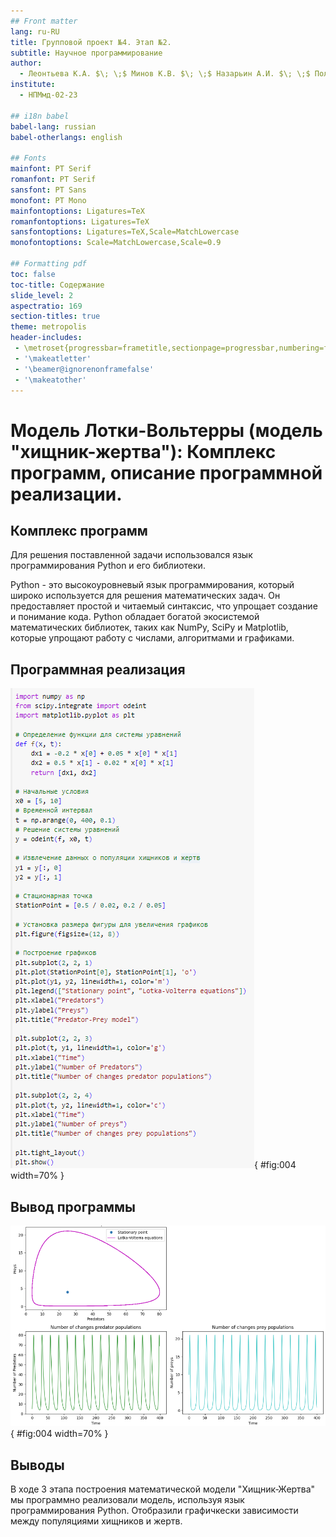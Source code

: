 ```yaml
---
## Front matter
lang: ru-RU
title: Групповой проект №4. Этап №2.
subtitle: Научное программирование 
author:
  - Леонтьева К.А. $\; \;$ Минов К.В. $\; \;$ Назарьин А.И. $\; \;$ Полиенко А.Н.
institute:
  - НПМмд-02-23

## i18n babel
babel-lang: russian
babel-otherlangs: english

## Fonts
mainfont: PT Serif
romanfont: PT Serif
sansfont: PT Sans
monofont: PT Mono
mainfontoptions: Ligatures=TeX
romanfontoptions: Ligatures=TeX
sansfontoptions: Ligatures=TeX,Scale=MatchLowercase
monofontoptions: Scale=MatchLowercase,Scale=0.9

## Formatting pdf
toc: false
toc-title: Содержание
slide_level: 2
aspectratio: 169
section-titles: true
theme: metropolis
header-includes:
 - \metroset{progressbar=frametitle,sectionpage=progressbar,numbering=fraction}
 - '\makeatletter'
 - '\beamer@ignorenonframefalse'
 - '\makeatother'
---
```



# Модель Лотки-Вольтерры (модель "хищник-жертва"): Комплекс программ, описание программной реализации.  

## Комплекс программ

Для решения поставленной задачи использовался язык программирования Python и его библиотеки.

Python - это высокоуровневый язык программирования, который широко используется для решения математических задач. Он предоставляет простой и читаемый синтаксис, что упрощает создание и понимание кода. Python обладает богатой экосистемой математических библиотек, таких как NumPy, SciPy и Matplotlib, которые упрощают работу с числами, алгоритмами и графиками. 


## Программная реализация 

![Рис.1: Программная реализация ](images/Pic1.png){ #fig:004 width=70% }

## Вывод программы


![Рис.2: Вывод программы](images/Pic2.png){ #fig:004 width=70% }

## Выводы
В ходе 3 этапа построения математической модели "Хищник-Жертва" мы программно реализовали модель, используя язык программирования Python. Отобразили графичкески зависимости между популяциями хищников и жертв.






